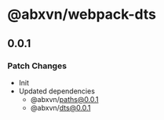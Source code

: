 # @abxvn/webpack-dts

## 0.0.1

### Patch Changes

- Init
- Updated dependencies
  - @abxvn/paths@0.0.1
  - @abxvn/dts@0.0.1
